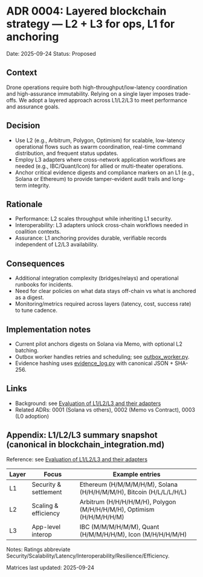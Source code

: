# ADR 0004: Layered blockchain strategy — L2 + L3 for ops, L1 for anchoring

Date: 2025-09-24 Status: Proposed

## Context

Drone operations require both high-throughput/low-latency coordination and
high-assurance immutability. Relying on a single layer imposes trade-offs. We
adopt a layered approach across L1/L2/L3 to meet performance and assurance
goals.

## Decision

- Use L2 (e.g., Arbitrum, Polygon, Optimism) for scalable, low-latency
  operational flows such as swarm coordination, real-time command distribution,
  and frequent status updates.
- Employ L3 adapters where cross-network application workflows are needed (e.g.,
  IBC/Quant/Icon) for allied or multi-theater operations.
- Anchor critical evidence digests and compliance markers on an L1 (e.g., Solana
  or Ethereum) to provide tamper-evident audit trails and long-term integrity.

## Rationale

- Performance: L2 scales throughput while inheriting L1 security.
- Interoperability: L3 adapters unlock cross-chain workflows needed in coalition
  contexts.
- Assurance: L1 anchoring provides durable, verifiable records independent of
  L2/L3 availability.

## Consequences

- Additional integration complexity (bridges/relays) and operational runbooks
  for incidents.
- Need for clear policies on what data stays off-chain vs what is anchored as a
  digest.
- Monitoring/metrics required across layers (latency, cost, success rate) to
  tune cadence.

## Implementation notes

- Current pilot anchors digests on Solana via Memo, with optional L2 batching.
- Outbox worker handles retries and scheduling; see
  [outbox_worker.py](../../backend/workers/outbox_worker.py).
- Evidence hashing uses
  [evidence_log.py](../../backend/services/evidence_log.py) with canonical
  JSON + SHA-256.

## Links

- Background: see
  [Evaluation of L1/L2/L3 and their adapters](../blockchain_integration.md#evaluation-of-l1-l2-and-l3-and-their-adapters)
- Related ADRs: 0001 (Solana vs others), 0002 (Memo vs Contract), 0003 (L0
  adoption)

## Appendix: L1/L2/L3 summary snapshot (canonical in blockchain_integration.md)

Reference: see
[Evaluation of L1/L2/L3 and their adapters](../blockchain_integration.md#evaluation-of-l1-l2-and-l3-and-their-adapters)

| Layer | Focus                 | Example entries                                                       |
| ----- | --------------------- | --------------------------------------------------------------------- |
| L1    | Security & settlement | Ethereum (H/M/M/M/H/M), Solana (H/H/H/M/M/H), Bitcoin (H/L/L/L/H/L)   |
| L2    | Scaling & efficiency  | Arbitrum (H/H/H/H/M/H), Polygon (M/H/H/H/M/H), Optimism (H/H/M/H/H/M) |
| L3    | App-level interop     | IBC (M/M/M/H/M/M), Quant (H/M/M/H/H/M), Icon (M/H/H/H/M/H)            |

Notes: Ratings abbreviate
Security/Scalability/Latency/Interoperability/Resilience/Efficiency.

Matrices last updated: 2025-09-24
